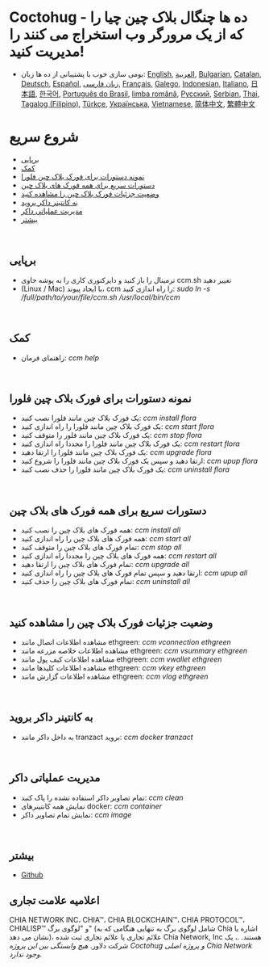 # Coctohug - ده ها چنگال بلاک چین چیا را که از یک مرورگر وب استخراج می کنند را مدیریت کنید!
- بومی سازی خوب با پشتیبانی از ده ها زبان: [English](./ccm_en.md), [العربية](./ccm_ar.md), [Bulgarian](./ccm_bg.md), [Catalan](./ccm_ca.md), [Deutsch](./ccm_de.md), [Español](./ccm_es.md), [زبان فارسی](./ccm_fa.md), [Français](./ccm_fr.md), [Galego](./ccm_gl.md), [Indonesian](./ccm_id.md), [Italiano](./ccm_it.md), [日本語](./ccm_ja.md), [한국어](./ccm_ko.md), [Português do Brasil](./ccm_pt.md), [limba română](./ccm_ro.md), [Русский](./ccm_ru.md), [Serbian](./ccm_sr.md), [Thai](./ccm_th.md), [Tagalog (Filipino)](./ccm_tl.md), [Türkçe](./ccm_tr.md), [Українська](./ccm_uk.md), [Vietnamese](./ccm_vi.md), [简体中文](./ccm_zh-CN.md), [繁體中文](./ccm_zh-TW.md)


# شروع سریع
  - [برپایی](#ccm-setup)
  - [کمک](#ccm-help)
  - [نمونه دستورات برای فورک بلاک چین فلورا](#ccm-sample)
  - [دستورات سریع برای همه فورک های بلاک چین](#ccm-all)
  - [وضعیت جزئیات فورک بلاک چین را مشاهده کنید](#ccm-view)
  - [به کانتینر داکر بروید](#ccm-docker)
  - [مدیریت عملیاتی داکر](#ccm-docker-manage)
  - [بیشتر](#ccm-more)
  

<p id="ccm-setup">&nbsp;</p>

## برپایی
- ترمینال را باز کنید و دایرکتوری کاری را به پوشه حاوی ccm.sh تغییر دهید
- (Linux / Mac) با ایجاد پیوند، ccm را راه اندازی کنید: <i>sudo ln -s /full/path/to/your/file/ccm.sh /usr/local/bin/ccm</i>


<p id="ccm-help">&nbsp;</p>

## کمک
- راهنمای فرمان: <i>ccm help</i>


<p id="ccm-sample">&nbsp;</p>

## نمونه دستورات برای فورک بلاک چین فلورا
- یک فورک بلاک چین مانند فلورا نصب کنید: <i>ccm install flora</i>
- یک فورک بلاک چین مانند فلورا را راه اندازی کنید: <i>ccm start flora</i>
- یک فورک بلاک چین مانند فلور را متوقف کنید: <i>ccm stop flora</i>
- یک فورک بلاک چین مانند فلورا را مجددا راه اندازی کنید: <i>ccm restart flora</i>
- یک فورک بلاک چین مانند فلورا را ارتقا دهید: <i>ccm upgrade flora</i>
- ارتقا دهید و سپس یک فورک بلاک چین مانند فلورا را شروع کنید: <i>ccm upup flora</i>
- یک فورک بلاک چین مانند فلورا را حذف نصب کنید: <i>ccm uninstall flora</i>


<p id="ccm-all">&nbsp;</p>

## دستورات سریع برای همه فورک های بلاک چین
- همه فورک های بلاک چین را نصب کنید: <i>ccm install all</i>
- همه فورک های بلاک چین را راه اندازی کنید: <i>ccm start all</i>
- تمام فورک های بلاک چین را متوقف کنید: <i>ccm stop all</i>
- همه فورک های بلاک چین را مجددا راه اندازی کنید: <i>ccm restart all</i>
- تمام فورک های بلاک چین را ارتقا دهید: <i>ccm upgrade all</i>
- ارتقا دهید و سپس تمام فورک های بلاک چین را راه اندازی کنید: <i>ccm upup all</i>
- تمام فورک های بلاک چین را حذف کنید: <i>ccm uninstall all</i>


<p id="ccm-view">&nbsp;</p>

## وضعیت جزئیات فورک بلاک چین را مشاهده کنید
- مشاهده اطلاعات اتصال مانند ethgreen: <i>ccm vconnection ethgreen</i>
- مشاهده اطلاعات خلاصه مزرعه مانند ethgreen: <i>ccm vsummary ethgreen</i>
- مشاهده اطلاعات کیف پول مانند ethgreen: <i>ccm vwallet ethgreen</i>
- مشاهده اطلاعات کلیدها مانند ethgreen: <i>ccm vkey ethgreen</i>
- مشاهده اطلاعات گزارش مانند ethgreen: <i>ccm vlog ethgreen</i>


<p id="ccm-docker">&nbsp;</p>

## به کانتینر داکر بروید
- به داخل داکر مانند tranzact بروید: <i>ccm docker tranzact</i>


<p id="ccm-docker-manage">&nbsp;</p>

## مدیریت عملیاتی داکر
- تمام تصاویر داکر استفاده نشده را پاک کنید: <i>ccm clean</i>
- نمایش همه کانتینرهای docker: <i>ccm container</i>
- نمایش تمام تصاویر داکر: <i>ccm image</i>


<p id="ccm-more">&nbsp;</p>

## بیشتر
- [Github](https://github.com/raingggg/coctohug-manager)

## اعلامیه علامت تجاری
CHIA NETWORK INC، CHIA™، CHIA BLOCKCHAIN™، CHIA PROTOCOL™، CHIALISP™ و &#34;لوگوی برگ&#34; (شامل لوگوی برگ به تنهایی هنگامی که به Chia اشاره یا نشان می دهد)، علائم تجاری یا علائم تجاری ثبت شده Chia Network, Inc هستند. .، یک شرکت دلاور. *هیچ وابستگی بین این پروژه Coctohug و پروژه اصلی Chia Network وجود ندارد.*
 
 
 
 
